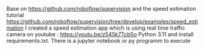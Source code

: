 Base on https://github.com/roboflow/supervision and the speed estimation tutorial https://github.com/roboflow/supervision/tree/develop/examples/speed_estimation
I created a speed estimation app which is using real time traffic camera on youtube : https://youtu.be/z545k7Tcb5o
Python 3.11 and install requirements.txt.
There is a jupyter notebook or py programm to execute 

